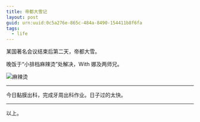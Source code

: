 ```yaml
---
title: 帝都大雪记
layout: post
guid: urn:uuid:0c5a276e-865c-484a-8490-154411b8f6fa
tags:
  - life
---
```

某国著名会议结束后第二天，帝都大雪。

晚饭于“小排档麻辣烫”处解决，With 娜及两师兄。

<span class="image-800">![麻辣烫]({{site.IMG_PATH}}/2013-03-19-snow.jpg)</span>

---

今日黏膜出科，完成牙周出科作业。日子过的太快。

---

以上。
